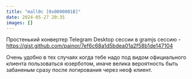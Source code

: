 ```yaml
---
title: "mall0c [0x0000001B]"
date: 2024-05-27 20:35
images: []
---
```


Простенький конвертер Telegram Desktop сессии в gramjs сессию - <a href="https://gist.github.com/painor/7ef6c68a1d5bdea01a2f58b1de147104">https://gist.github.com/painor/7ef6c68a1d5bdea01a2f58b1de147104</a>  
  
Очень удобно в тех случаях когда тебе надо под видом официального клиента пользоваться юзерботом, иначе велика вероятность быть забаненым сразу после логирования через неоф клиент.  
